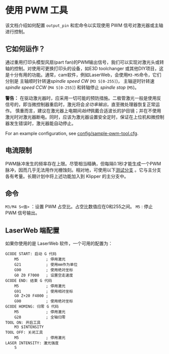 # 使用 PWM 工具

该文档介绍如何配置 `output_pin` 和宏命令以实现使用 PWM 信号对激光器或主轴进行控制。

## 它如何运作？

通过重用打印头模型风扇(part fan)的PWM输出信号，我们可以实现对激光头或转轴的控制。对使用可更换打印头的设备，如E3D toolchanger 或其他DIY项目，这是十分有用的功能。通常，cam软件，例如LaserWeb，会使用`M3-M5`命令，它们分别是 主轴顺时针转速*spindle speed CW* (`M3 S[0-255]`)， 主轴逆时针转速*spindle speed CCW* (`M4 S[0-255]`) 和转轴停止 *spindle stop* (`M5`)。

**警告：** 在驱动激光器时，应采用一切可能的预防措施。二极管激光一般是使用反信号的，即当微控制器重启时，激光将会*全功率输出*，直至微处理器恢复正常运作。 慎重而言，建议在激光器上电期间*始终*佩戴合适波长的护目镜；并在不使用激光时对激光器断电。同时，应该为激光器设置安全定时，保证在上位机和微控制器发生错误时，激光器能自动停止。

For an example configuration, see [config/sample-pwm-tool.cfg](/config/sample-pwm-tool.cfg).

## 电流限制

PWM脉冲发生的频率存在上限。尽管相当精确，但每隔0.1秒才能生成一个PWM脉冲，因而几乎无法用作光栅蚀刻。相对地，可使用以下[测试分支](https://github.com/Cirromulus/klipper/tree/laser_tool) 。它与主分支各有考量。长期计划中将上述功能加入到 Klipper 的主分支中。

## 命令

`M3/M4 S<值>` ：设置 PWM 占空比。占空比数值应在0和255之间。 `M5` : 停止 PWM 信号输出。

## LaserWeb 端配置

如果你使用的是 LaserWeb 软件，一个可用的配置为：

    GCODE START: 启动 G 代码
        M5            ; 停用激光
        G21           ; 使用mm作为单位
        G90           ; 使用绝对坐标
        G0 Z0 F7000   ; 设置空走速度
    GCODE END: 结束 G 代码
        M5            ; 停用激光
        G91           ; 使用相对坐标
        G0 Z+20 F4000 ;
        G90           ; 使用绝对坐标
    GCODE HOMING: 归零 G 代码
        M5            ; 停用激光
        G28           ; 全轴归零
    TOOL ON: 开启工具
        M3 $INTENSITY
    TOOL OFF: 关闭工具
        M5            ; 停用激光
    LASER INTENSITY: 激光强度
        S
